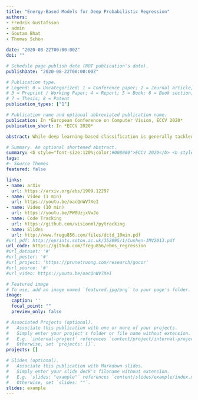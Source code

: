 ```yaml
---
title: "Energy-Based Models for Deep Probabilistic Regression"
authors:
- Fredrik Gustafsson
- admin
- Goutam Bhat
- Thomas Schön

date: "2020-08-22T00:00:00Z"
doi: ""

# Schedule page publish date (NOT publication's date).
publishDate: "2020-08-22T00:00:00Z"

# Publication type.
# Legend: 0 = Uncategorized; 1 = Conference paper; 2 = Journal article;
# 3 = Preprint / Working Paper; 4 = Report; 5 = Book; 6 = Book section;
# 7 = Thesis; 8 = Patent
publication_types: ["1"]

# Publication name and optional abbreviated publication name.
publication: In *European Conference on Computer Vision, ECCV 2020*
publication_short: In *ECCV 2020*

abstract: While deep learning-based classification is generally tackled using standardized approaches, a wide variety of techniques are employed for regression. In computer vision, one particularly popular such technique is that of confidence-based regression, which entails predicting a confidence value for each input-target pair (x,y). While this approach has demonstrated impressive results, it requires important task-dependent design choices, and the predicted confidences lack a natural probabilistic meaning. We address these issues by proposing a general and conceptually simple regression method with a clear probabilistic interpretation. In our proposed approach, we create an energy-based model of the conditional target density p(y|x), using a deep neural network to predict the un-normalized density from (x,y). This model of p(y|x) is trained by directly minimizing the associated negative log-likelihood, approximated using Monte Carlo sampling. We perform comprehensive experiments on four computer vision regression tasks. Our approach outperforms direct regression, as well as other probabilistic and confidence-based methods. Notably, our model achieves a 2.2% AP improvement over Faster-RCNN for object detection on the COCO dataset, and sets a new state-of-the-art on visual tracking when applied for bounding box estimation. In contrast to confidence-based methods, our approach is also shown to be directly applicable to more general tasks such as age and head-pose estimation. 

# Summary. An optional shortened abstract.
summary: <b style="font-size:120%;color:#008080">ECCV 2020</b> <b style="font-size:120%;color:#E08040"></b><br> A general method for accurate regression by learning the conditional target probability distribution as a deep energy-based model. 
tags:
#- Source Themes
featured: false

links:
- name: arXiv
  url: https://arxiv.org/abs/1909.12297
- name: Video (1 min)
  url: https://youtu.be/oacQnWV7XeI
- name: Video (10 min)
  url: https://youtu.be/PW8UzjxVwJo
- name: Code Tracking
  url: https://github.com/visionml/pytracking
- name: Slides
  url: http://www.fregu856.com/files/dctd_10min.pdf
#url_pdf: http://eprints.soton.ac.uk/352095/1/Cushen-IMV2013.pdf
url_code: https://github.com/fregu856/ebms_regression
#url_dataset: '#'
#url_poster: '#'
#url_project: 'https://prunetruong.com/research/gocor'
#url_source: '#'
#url_video: https://youtu.be/oacQnWV7XeI

# Featured image
# To use, add an image named `featured.jpg/png` to your page's folder. 
image:
  caption: ''
  focal_point: ""
  preview_only: false

# Associated Projects (optional).
#   Associate this publication with one or more of your projects.
#   Simply enter your project's folder or file name without extension.
#   E.g. `internal-project` references `content/project/internal-project/index.md`.
#   Otherwise, set `projects: []`.
projects: []

# Slides (optional).
#   Associate this publication with Markdown slides.
#   Simply enter your slide deck's filename without extension.
#   E.g. `slides: "example"` references `content/slides/example/index.md`.
#   Otherwise, set `slides: ""`.
slides: example
---
```




